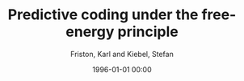 ---
layout: post
title: Predictive coding under the free-energy principle

date: 1996-01-01 00:00
author: Friston, Karl and Kiebel, Stefan
tags: ["birdsong","generative models","hierarchical","predictive coding"]
journal: Philosophical Transactions of the Royal Society B Biological Sciences

link: https://doi.org/10.1098/rstb.2008.0300

year: 2009
---